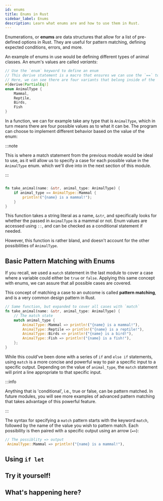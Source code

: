 ```yaml
---
id: enums
title: Enums in Rust
sidebar_label: Enums
description: Learn what enums are and how to use them in Rust.
---
```


Enumerations, or **enums** are data structures that allow for a list of pre-defined options in Rust.  They are useful for pattern matching, defining expected conditions, errors, and more.  

An example of enums in use would be defining different types of animal classes.  An enum's values are called *variants*: 

```rust
// Use the `enum` keyword to define an enum
// This derive statement is a macro that ensures we can use the `==` to compare enum values
// Here, we can see there are four variants that belong inside of the `AnimalType` enum.
#[derive(PartialEq)]
enum AnimalType {
    Mammal,
    Reptile,
    Birds,
    Fish
}

```

In a function, we can for example take any type that is `AnimalType`, which in turn means there are four possible values as to what it can be.  The program can choose to implement different behavior based on the value of the enum:

:::note

This is where a match statement from the previous module would be ideal to use, as it will allow us to specify a case for each possible value in the `AnimalType` enum. which we'll dive into in the next section of this module.

:::

```rust

fn take_animal(name: &str, animal_type: AnimalType) {
    if animal_type == AnimalType::Mammal {
        println!("{name} is a mammal!");
    }
}

```

This function takes a string literal as a name, `&str`, and specifically looks for whether the passed in `AnimalType` is a mammal or not. Enum values are accessed using `::`, and can be checked as a conditional statement if needed.

 However, this function is rather bland, and doesn't account for the other possibilities of `AnimalType`.

## Basic Pattern Matching with Enums

If you recall, we used a `match` statement in the last module to cover a case where a variable could either be `true` or `false`. Applying this same concept with enums, we can assure that all possible cases are covered.

This concept of matching a case to an outcome is called **pattern matching**, and is a very common design pattern in Rust.

```rust
// Same function, but expanded to cover all cases with `match`
fn take_animal(name: &str, animal_type: AnimalType) {
    // The match state
    match animal_type {
        AnimalType::Mammal => println!("{name} is a mammal!"),
        AnimalType::Reptile => println!("{name} is a reptile!"),
        AnimalType::Birds => println!("{name} is a bird!"),
        AnimalType::Fish => println!("{name} is a fish!"),
    };
}

```

While this could've been done with a series of `if` and `else if` statements, using `match` is a more concise and powerful way to pair a specific input to a specific output.  Depending on the value of `animal_type`, the `match` statement will print a line appropriate to that specific input.

:::info

Anything that is 'conditional', i.e., true or false, can be pattern matched.  In future modules, you will see more examples of advanced pattern matching that takes advantage of this powerful feature.

:::

The syntax for specifying a `match` pattern starts with the keyword `match`, followed by the name of the value you wish to pattern match.  Each possibility is then paired with a specific output using an arrow (`=>`):

```rust
// The possiblity => output
 AnimalType::Mammal => println!("{name} is a mammal!"),
```


## Using `if let`




## Try it yourself!


## What's happening here?